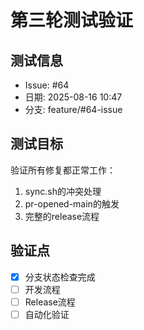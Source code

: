 # 第三轮测试验证

## 测试信息
- Issue: #64
- 日期: 2025-08-16 10:47
- 分支: feature/#64-issue

## 测试目标
验证所有修复都正常工作：
1. sync.sh的冲突处理
2. pr-opened-main的触发
3. 完整的release流程

## 验证点
- [x] 分支状态检查完成
- [ ] 开发流程
- [ ] Release流程
- [ ] 自动化验证